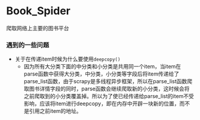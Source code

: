 # Book_Spider
爬取网络上主要的图书平台
### 遇到的一些问题
- 关于在传递item时候为什么要使用`deepcopy()`
  - 因为所有大分类下面的中分类和小分类是共用同一个item，当item在parse函数中获得大分类，中分类，小分类等字段后将item传递给了parse_list函数，由于scrapy是多线程异步框架，所以在parse_list函数爬取图书详情字段的同时，parse函数会继续爬取新的小分类，这时候会将之前爬取到的小分类覆盖掉。所以为了使已经传递给parse_list的item不受影响，应该将item进行deepcopy，即在内存中开辟一块新的位置，而不是引用之前item的地址。
